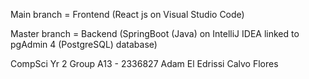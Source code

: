 Main branch = Frontend (React js on Visual Studio Code)

Master branch = Backend (SpringBoot (Java) on IntelliJ IDEA linked to pgAdmin 4 (PostgreSQL) database)

CompSci Yr 2 Group A13 - 2336827 Adam El Edrissi Calvo Flores
